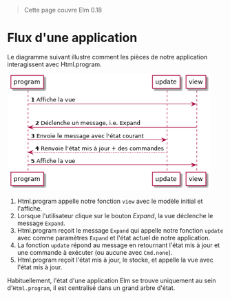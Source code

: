 > Cette page couvre Elm 0.18

# Flux d'une application

Le diagramme suivant illustre comment les pièces de notre application interagissent avec Html.program.

![Flux](04-flux.png)

1. Html.program appelle notre fonction `view` avec le modèle initial et l'affiche.
1. Lorsque l'utilisateur clique sur le bouton _Expand_, la vue déclenche le message `Expand`.
1. Html.program reçoit le message `Expand` qui appelle notre fonction `update` avec comme paramètres `Expand` et l'état actuel de notre application.
1. La fonction `update` répond au message en retournant l'état mis à jour et une commande à exécuter (ou aucune avec `Cmd.none`).
1. Html.program reçoit l'état mis à jour, le stocke, et appelle la vue avec l'état mis à jour.

Habituellement, l'état d'une application Elm se trouve uniquement au sein d'`Html.program`, il est centralisé dans un grand arbre d'état.
